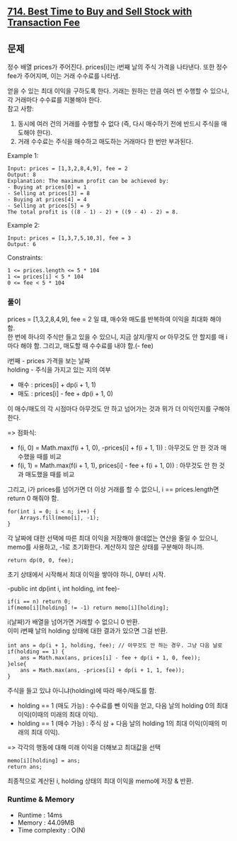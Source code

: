 [714. Best Time to Buy and Sell Stock with Transaction Fee](https://leetcode.com/problems/best-time-to-buy-and-sell-stock-with-transaction-fee/description/)
---

## 문제
정수 배열 prices가 주어진다. prices[i]는 i번째 날의 주식 가격을 나타낸다.
또한 정수 fee가 주어지며, 이는 거래 수수료를 나타냄.

얻을 수 있는 최대 이익을 구하도록 한다. 거래는 원하는 만큼 여러 번 수행할 수 있으나, 각 거래마다 수수료를 지불해야 한다.
<br>
참고 사항:

1. 동시에 여러 건의 거래를 수행할 수 없다 (즉, 다시 매수하기 전에 반드시 주식을 매도해야 한다).
2. 거래 수수료는 주식을 매수하고 매도하는 거래마다 한 번만 부과된다.

Example 1:
```
Input: prices = [1,3,2,8,4,9], fee = 2
Output: 8
Explanation: The maximum profit can be achieved by:
- Buying at prices[0] = 1
- Selling at prices[3] = 8
- Buying at prices[4] = 4
- Selling at prices[5] = 9
The total profit is ((8 - 1) - 2) + ((9 - 4) - 2) = 8.
```
Example 2:
```
Input: prices = [1,3,7,5,10,3], fee = 3
Output: 6
```

Constraints:
```
1 <= prices.length <= 5 * 104
1 <= prices[i] < 5 * 104
0 <= fee < 5 * 104
```

### 풀이

prices = [1,3,2,8,4,9], fee = 2 일 떄, 매수와 매도를 반복하여 이익을 최대화 해야 함.<br>
한 번에 하나의 주식만 들고 있을 수 있으니, 지금 살지/팔지 or 아무것도 안 할지를 매 i마다 해야 함. 그리고, 매도할 때 수수료를 내야 함.(- fee)

i번째 - prices 가격을 보는 날짜<br>
holding - 주식을 가지고 있는 지의 여부

- 매수 : prices[i] + dp(i + 1, 1)      
- 매도 : prices[i] - fee + dp(i + 1, 0)

이 매수/매도의 각 시점마다 아무것도 안 하고 넘어가는 것과 뭐가 더 이익인지를 구해야 한다.

=> 점화식:<br>
- f(i, 0) = Math.max(f(i + 1, 0), -prices[i] + f(i + 1, 1)) : 아무것도 안 한 것과 매수했을 때를 비교
- f(i, 1) = Math.max(f(i + 1, 1), prices[i] - fee + f(i + 1, 0)) : 아무것도 안 한 것과 매도했을 때를 비교

그리고, i가 prices를 넘어가면 더 이상 거래를 할 수 없으니, i == prices.length면 return 0 해줘야 함.

```
for(int i = 0; i < n; i++) {
    Arrays.fill(memo[i], -1);
}
```
각 날짜에 대한 선택에 따른 최대 이익을 저장해야 쓸데없는 연산을 줄일 수 있으니, memo를 사용하고, -1로 초기화한다. 계산하지 않은 상태를 구분해야 하니까.

```
return dp(0, 0, fee);
```
초기 상태에서 시작해서 최대 이익을 쌓아야 하니, 0부터 시작.

-public int dp(int i, int holding, int fee)-

```
if(i == n) return 0;
if(memo[i][holding] != -1) return memo[i][holding];
```
i(날짜)가 배열을 넘어가면 거래할 수 없으니 0 반환. <br>
이미 i번째 날의 holding 상태에 대한 결과가 있으면 그걸 반환.

```
int ans = dp(i + 1, holding, fee); // 아무것도 안 하는 경우. 그냥 다음 날로
if(holding == 1) {
    ans = Math.max(ans, prices[i] - fee + dp(i + 1, 0, fee));
}else{
    ans = Math.max(ans, -prices[i] + dp(i + 1, 1, fee));
}
```
주식을 들고 있냐 아니냐(holding)에 따라 매수/매도를 함.
- holding == 1 (매도 가능) : 수수료를 뺀 이익을 얻고, 다음 날의 holding 0의 최대 이익(이때의 미래의 최대 이익).
- holding == 1 (매수 가능) : 주식 삼 + 다음 날의 holding 1의 최대 이익(이때의 미래의 최대 이익).

=> 각각의 행동에 대해 미래 이익을 더해보고 최대값을 선택

```
memo[i][holding] = ans;
return ans;
```
최종적으로 계산된 i, holding 상태의 최대 이익을 memo에 저장 & 반환.

### Runtime & Memory
- Runtime
    : 14ms
- Memory
    : 44.09MB
- Time complexity
    : O(N)